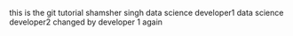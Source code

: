 this is the git tutorial
shamsher singh
data science developer1
data science developer2
changed by developer 1 again
